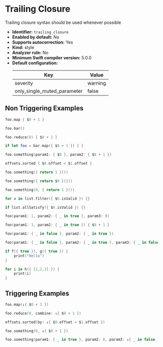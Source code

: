 # Trailing Closure

Trailing closure syntax should be used whenever possible

* **Identifier:** `trailing_closure`
* **Enabled by default:** No
* **Supports autocorrection:** Yes
* **Kind:** style
* **Analyzer rule:** No
* **Minimum Swift compiler version:** 5.0.0
* **Default configuration:**
  <table>
  <thead>
  <tr><th>Key</th><th>Value</th></tr>
  </thead>
  <tbody>
  <tr>
  <td>
  severity
  </td>
  <td>
  warning
  </td>
  </tr>
  <tr>
  <td>
  only_single_muted_parameter
  </td>
  <td>
  false
  </td>
  </tr>
  </tbody>
  </table>

## Non Triggering Examples

```swift
foo.map { $0 + 1 }
```

```swift
foo.bar()
```

```swift
foo.reduce(0) { $0 + 1 }
```

```swift
if let foo = bar.map({ $0 + 1 }) { }
```

```swift
foo.something(param1: { $0 }, param2: { $0 + 1 })
```

```swift
offsets.sorted { $0.offset < $1.offset }
```

```swift
foo.something({ return 1 }())
```

```swift
foo.something({ return $0 }(1))
```

```swift
foo.something(0, { return 1 }())
```

```swift
for x in list.filter({ $0.isValid }) {}
```

```swift
if list.allSatisfy({ $0.isValid }) {}
```

```swift
foo(param1: 1, param2: { _ in true }, param3: 0)
```

```swift
foo(param1: 1, param2: { _ in true }) { $0 + 1 }
```

```swift
foo(param1: { _ in false }, param2: { _ in true })
```

```swift
foo(param1: { _ in false }, param2: { _ in true }, param3: { _ in false })
```

```swift
if f({ true }), g({ true }) {
    print("Hello")
}
```

```swift
for i in h({ [1,2,3] }) {
    print(i)
}
```

## Triggering Examples

```swift
foo.map(↓{ $0 + 1 })
```

```swift
foo.reduce(0, combine: ↓{ $0 + 1 })
```

```swift
offsets.sorted(by: ↓{ $0.offset < $1.offset })
```

```swift
foo.something(0, ↓{ $0 + 1 })
```

```swift
foo.something(param1: { _ in true }, param2: 0, param3: ↓{ _ in false })
```